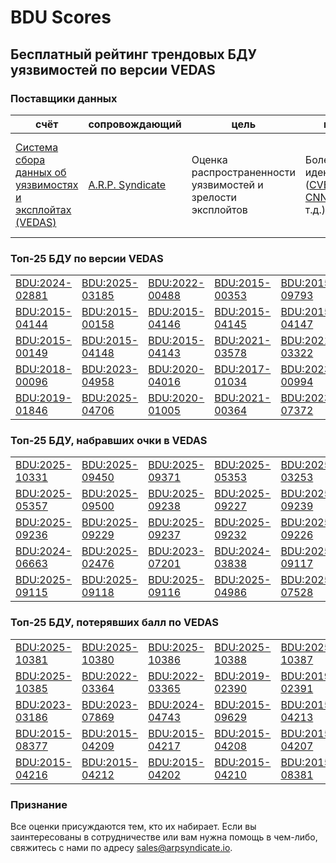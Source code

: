
# BDU Scores
## Бесплатный рейтинг трендовых БДУ уязвимостей по версии VEDAS

### Поставщики данных
| счёт | cопровождающий | цель | покрытие | определение | частота |
| ----- | ---------- | ------- | -------- | ----------- | --------- |
| [Система сбора данных об уязвимостях и эксплойтах (VEDAS)](https://vedas.arpsyndicate.io) | [A.R.P. Syndicate](https://www.arpsyndicate.io) | Оценка распространенности уязвимостей и зрелости эксплойтов | Более 150 идентификаторов ([CVE](https://github.com/ARPSyndicate/cve-scores), [EUVD](https://github.com/ARPSyndicate/euvd-scores), [CNNVD](https://github.com/ARPSyndicate/cnnvd-scores), [BDU](https://github.com/ARPSyndicate/bdu-scores) и т.д.) | Аналитические данные с открытым исходным кодом (OSINT), полученные от [Exploit Observer](https://www.exploit.observer) | 12-16 часов |



<h3>Топ-25 БДУ по версии VEDAS</h3>

<table>
  <tr>
    <td><a href='https://vedas.arpsyndicate.io/?vuln=BDU:2024-02881'>BDU:2024-02881</a></td>
    <td><a href='https://vedas.arpsyndicate.io/?vuln=BDU:2025-03185'>BDU:2025-03185</a></td>
    <td><a href='https://vedas.arpsyndicate.io/?vuln=BDU:2022-00488'>BDU:2022-00488</a></td>
    <td><a href='https://vedas.arpsyndicate.io/?vuln=BDU:2015-00353'>BDU:2015-00353</a></td>
    <td><a href='https://vedas.arpsyndicate.io/?vuln=BDU:2015-09793'>BDU:2015-09793</a></td>
  </tr>
  <tr>
    <td><a href='https://vedas.arpsyndicate.io/?vuln=BDU:2015-04144'>BDU:2015-04144</a></td>
    <td><a href='https://vedas.arpsyndicate.io/?vuln=BDU:2015-00158'>BDU:2015-00158</a></td>
    <td><a href='https://vedas.arpsyndicate.io/?vuln=BDU:2015-04146'>BDU:2015-04146</a></td>
    <td><a href='https://vedas.arpsyndicate.io/?vuln=BDU:2015-04145'>BDU:2015-04145</a></td>
    <td><a href='https://vedas.arpsyndicate.io/?vuln=BDU:2015-04147'>BDU:2015-04147</a></td>
  </tr>
  <tr>
    <td><a href='https://vedas.arpsyndicate.io/?vuln=BDU:2015-00149'>BDU:2015-00149</a></td>
    <td><a href='https://vedas.arpsyndicate.io/?vuln=BDU:2015-04148'>BDU:2015-04148</a></td>
    <td><a href='https://vedas.arpsyndicate.io/?vuln=BDU:2015-04143'>BDU:2015-04143</a></td>
    <td><a href='https://vedas.arpsyndicate.io/?vuln=BDU:2021-03578'>BDU:2021-03578</a></td>
    <td><a href='https://vedas.arpsyndicate.io/?vuln=BDU:2021-03322'>BDU:2021-03322</a></td>
  </tr>
  <tr>
    <td><a href='https://vedas.arpsyndicate.io/?vuln=BDU:2018-00096'>BDU:2018-00096</a></td>
    <td><a href='https://vedas.arpsyndicate.io/?vuln=BDU:2023-04958'>BDU:2023-04958</a></td>
    <td><a href='https://vedas.arpsyndicate.io/?vuln=BDU:2020-04016'>BDU:2020-04016</a></td>
    <td><a href='https://vedas.arpsyndicate.io/?vuln=BDU:2017-01034'>BDU:2017-01034</a></td>
    <td><a href='https://vedas.arpsyndicate.io/?vuln=BDU:2023-00994'>BDU:2023-00994</a></td>
  </tr>
  <tr>
    <td><a href='https://vedas.arpsyndicate.io/?vuln=BDU:2019-01846'>BDU:2019-01846</a></td>
    <td><a href='https://vedas.arpsyndicate.io/?vuln=BDU:2025-04706'>BDU:2025-04706</a></td>
    <td><a href='https://vedas.arpsyndicate.io/?vuln=BDU:2020-01005'>BDU:2020-01005</a></td>
    <td><a href='https://vedas.arpsyndicate.io/?vuln=BDU:2021-00364'>BDU:2021-00364</a></td>
    <td><a href='https://vedas.arpsyndicate.io/?vuln=BDU:2023-07372'>BDU:2023-07372</a></td>
  </tr>
</table>


<h3>Топ-25 БДУ, набравших очки в VEDAS</h3>

<table>
  <tr>
    <td><a href='https://vedas.arpsyndicate.io/?vuln=BDU:2025-10331'>BDU:2025-10331</a></td>
    <td><a href='https://vedas.arpsyndicate.io/?vuln=BDU:2025-09450'>BDU:2025-09450</a></td>
    <td><a href='https://vedas.arpsyndicate.io/?vuln=BDU:2025-09371'>BDU:2025-09371</a></td>
    <td><a href='https://vedas.arpsyndicate.io/?vuln=BDU:2025-05353'>BDU:2025-05353</a></td>
    <td><a href='https://vedas.arpsyndicate.io/?vuln=BDU:2025-03253'>BDU:2025-03253</a></td>
  </tr>
  <tr>
    <td><a href='https://vedas.arpsyndicate.io/?vuln=BDU:2025-05357'>BDU:2025-05357</a></td>
    <td><a href='https://vedas.arpsyndicate.io/?vuln=BDU:2025-09500'>BDU:2025-09500</a></td>
    <td><a href='https://vedas.arpsyndicate.io/?vuln=BDU:2025-09238'>BDU:2025-09238</a></td>
    <td><a href='https://vedas.arpsyndicate.io/?vuln=BDU:2025-09227'>BDU:2025-09227</a></td>
    <td><a href='https://vedas.arpsyndicate.io/?vuln=BDU:2025-09239'>BDU:2025-09239</a></td>
  </tr>
  <tr>
    <td><a href='https://vedas.arpsyndicate.io/?vuln=BDU:2025-09236'>BDU:2025-09236</a></td>
    <td><a href='https://vedas.arpsyndicate.io/?vuln=BDU:2025-09229'>BDU:2025-09229</a></td>
    <td><a href='https://vedas.arpsyndicate.io/?vuln=BDU:2025-09237'>BDU:2025-09237</a></td>
    <td><a href='https://vedas.arpsyndicate.io/?vuln=BDU:2025-09232'>BDU:2025-09232</a></td>
    <td><a href='https://vedas.arpsyndicate.io/?vuln=BDU:2025-09226'>BDU:2025-09226</a></td>
  </tr>
  <tr>
    <td><a href='https://vedas.arpsyndicate.io/?vuln=BDU:2024-06663'>BDU:2024-06663</a></td>
    <td><a href='https://vedas.arpsyndicate.io/?vuln=BDU:2025-02476'>BDU:2025-02476</a></td>
    <td><a href='https://vedas.arpsyndicate.io/?vuln=BDU:2023-07201'>BDU:2023-07201</a></td>
    <td><a href='https://vedas.arpsyndicate.io/?vuln=BDU:2024-03838'>BDU:2024-03838</a></td>
    <td><a href='https://vedas.arpsyndicate.io/?vuln=BDU:2025-09117'>BDU:2025-09117</a></td>
  </tr>
  <tr>
    <td><a href='https://vedas.arpsyndicate.io/?vuln=BDU:2025-09115'>BDU:2025-09115</a></td>
    <td><a href='https://vedas.arpsyndicate.io/?vuln=BDU:2025-09118'>BDU:2025-09118</a></td>
    <td><a href='https://vedas.arpsyndicate.io/?vuln=BDU:2025-09116'>BDU:2025-09116</a></td>
    <td><a href='https://vedas.arpsyndicate.io/?vuln=BDU:2025-04986'>BDU:2025-04986</a></td>
    <td><a href='https://vedas.arpsyndicate.io/?vuln=BDU:2025-07528'>BDU:2025-07528</a></td>
  </tr>
</table>


<h3>Топ-25 БДУ, потерявших балл по VEDAS</h3>

<table>
  <tr>
    <td><a href='https://vedas.arpsyndicate.io/?vuln=BDU:2025-10381'>BDU:2025-10381</a></td>
    <td><a href='https://vedas.arpsyndicate.io/?vuln=BDU:2025-10380'>BDU:2025-10380</a></td>
    <td><a href='https://vedas.arpsyndicate.io/?vuln=BDU:2025-10386'>BDU:2025-10386</a></td>
    <td><a href='https://vedas.arpsyndicate.io/?vuln=BDU:2025-10388'>BDU:2025-10388</a></td>
    <td><a href='https://vedas.arpsyndicate.io/?vuln=BDU:2025-10387'>BDU:2025-10387</a></td>
  </tr>
  <tr>
    <td><a href='https://vedas.arpsyndicate.io/?vuln=BDU:2025-10385'>BDU:2025-10385</a></td>
    <td><a href='https://vedas.arpsyndicate.io/?vuln=BDU:2022-03364'>BDU:2022-03364</a></td>
    <td><a href='https://vedas.arpsyndicate.io/?vuln=BDU:2022-03365'>BDU:2022-03365</a></td>
    <td><a href='https://vedas.arpsyndicate.io/?vuln=BDU:2019-02390'>BDU:2019-02390</a></td>
    <td><a href='https://vedas.arpsyndicate.io/?vuln=BDU:2019-02391'>BDU:2019-02391</a></td>
  </tr>
  <tr>
    <td><a href='https://vedas.arpsyndicate.io/?vuln=BDU:2023-03186'>BDU:2023-03186</a></td>
    <td><a href='https://vedas.arpsyndicate.io/?vuln=BDU:2023-07869'>BDU:2023-07869</a></td>
    <td><a href='https://vedas.arpsyndicate.io/?vuln=BDU:2024-04743'>BDU:2024-04743</a></td>
    <td><a href='https://vedas.arpsyndicate.io/?vuln=BDU:2015-09629'>BDU:2015-09629</a></td>
    <td><a href='https://vedas.arpsyndicate.io/?vuln=BDU:2015-04213'>BDU:2015-04213</a></td>
  </tr>
  <tr>
    <td><a href='https://vedas.arpsyndicate.io/?vuln=BDU:2015-08377'>BDU:2015-08377</a></td>
    <td><a href='https://vedas.arpsyndicate.io/?vuln=BDU:2015-04209'>BDU:2015-04209</a></td>
    <td><a href='https://vedas.arpsyndicate.io/?vuln=BDU:2015-04217'>BDU:2015-04217</a></td>
    <td><a href='https://vedas.arpsyndicate.io/?vuln=BDU:2015-04208'>BDU:2015-04208</a></td>
    <td><a href='https://vedas.arpsyndicate.io/?vuln=BDU:2015-04207'>BDU:2015-04207</a></td>
  </tr>
  <tr>
    <td><a href='https://vedas.arpsyndicate.io/?vuln=BDU:2015-04216'>BDU:2015-04216</a></td>
    <td><a href='https://vedas.arpsyndicate.io/?vuln=BDU:2015-04212'>BDU:2015-04212</a></td>
    <td><a href='https://vedas.arpsyndicate.io/?vuln=BDU:2015-04202'>BDU:2015-04202</a></td>
    <td><a href='https://vedas.arpsyndicate.io/?vuln=BDU:2015-04210'>BDU:2015-04210</a></td>
    <td><a href='https://vedas.arpsyndicate.io/?vuln=BDU:2015-08381'>BDU:2015-08381</a></td>
  </tr>
</table>


### Признание
Все оценки присуждаются тем, кто их набирает.
Если вы заинтересованы в сотрудничестве или вам нужна помощь в чем-либо, свяжитесь с нами по адресу [sales@arpsyndicate.io](mailto:sales@arpsyndicate.io).

